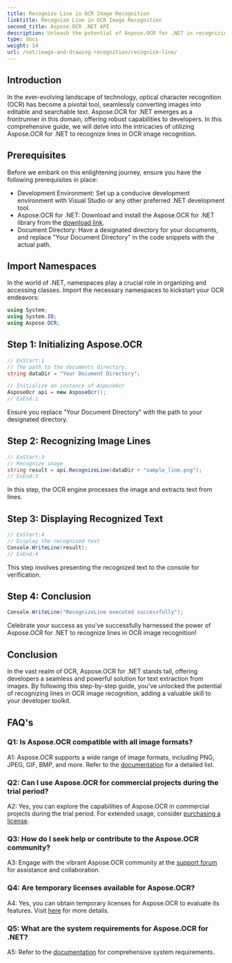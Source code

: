 ```yaml
---
title: Recognize Line in OCR Image Recognition
linktitle: Recognize Line in OCR Image Recognition
second_title: Aspose.OCR .NET API
description: Unleash the potential of Aspose.OCR for .NET in recognizing lines in OCR image recognition. A developer's guide to seamless text extraction from images.
type: docs
weight: 14
url: /net/image-and-drawing-recognition/recognize-line/
---
```

## Introduction

In the ever-evolving landscape of technology, optical character recognition (OCR) has become a pivotal tool, seamlessly converting images into editable and searchable text. Aspose.OCR for .NET emerges as a frontrunner in this domain, offering robust capabilities to developers. In this comprehensive guide, we will delve into the intricacies of utilizing Aspose.OCR for .NET to recognize lines in OCR image recognition.

## Prerequisites

Before we embark on this enlightening journey, ensure you have the following prerequisites in place:

- Development Environment: Set up a conducive development environment with Visual Studio or any other preferred .NET development tool.
- Aspose.OCR for .NET: Download and install the Aspose.OCR for .NET library from the [download link](https://releases.aspose.com/ocr/net/).
- Document Directory: Have a designated directory for your documents, and replace "Your Document Directory" in the code snippets with the actual path.

## Import Namespaces

In the world of .NET, namespaces play a crucial role in organizing and accessing classes. Import the necessary namespaces to kickstart your OCR endeavors:

```csharp
using System;
using System.IO;
using Aspose.OCR;
```

## Step 1: Initializing Aspose.OCR

```csharp
// ExStart:1
// The path to the documents directory.
string dataDir = "Your Document Directory";

// Initialize an instance of AsposeOcr
AsposeOcr api = new AsposeOcr();
// ExEnd:1
```

Ensure you replace "Your Document Directory" with the path to your designated directory.

## Step 2: Recognizing Image Lines

```csharp
// ExStart:3
// Recognize image
string result = api.RecognizeLine(dataDir + "sample_line.png");
// ExEnd:3
```

In this step, the OCR engine processes the image and extracts text from lines.

## Step 3: Displaying Recognized Text

```csharp
// ExStart:4
// Display the recognized text
Console.WriteLine(result);
// ExEnd:4
```

This step involves presenting the recognized text to the console for verification.

## Step 4: Conclusion

```csharp
Console.WriteLine("RecognizeLine executed successfully");
```

Celebrate your success as you've successfully harnessed the power of Aspose.OCR for .NET to recognize lines in OCR image recognition!

## Conclusion

In the vast realm of OCR, Aspose.OCR for .NET stands tall, offering developers a seamless and powerful solution for text extraction from images. By following this step-by-step guide, you've unlocked the potential of recognizing lines in OCR image recognition, adding a valuable skill to your developer toolkit.

## FAQ's

### Q1: Is Aspose.OCR compatible with all image formats?

A1: Aspose.OCR supports a wide range of image formats, including PNG, JPEG, GIF, BMP, and more. Refer to the [documentation](https://reference.aspose.com/ocr/net/) for a detailed list.

### Q2: Can I use Aspose.OCR for commercial projects during the trial period?

A2: Yes, you can explore the capabilities of Aspose.OCR in commercial projects during the trial period. For extended usage, consider [purchasing a license](https://purchase.aspose.com/buy).

### Q3: How do I seek help or contribute to the Aspose.OCR community?

A3: Engage with the vibrant Aspose.OCR community at the [support forum](https://forum.aspose.com/c/ocr/16) for assistance and collaboration.

### Q4: Are temporary licenses available for Aspose.OCR?

A4: Yes, you can obtain temporary licenses for Aspose.OCR to evaluate its features. Visit [here](https://purchase.aspose.com/temporary-license/) for more details.

### Q5: What are the system requirements for Aspose.OCR for .NET?

A5: Refer to the [documentation](https://reference.aspose.com/ocr/net/) for comprehensive system requirements.
